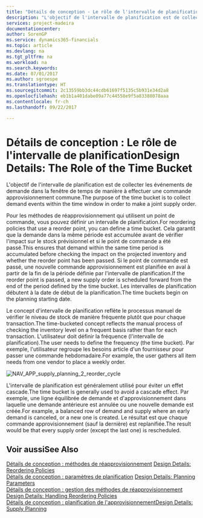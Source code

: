 ```yaml
---
title: "Détails de conception - Le rôle de l'intervalle de planification | Microsoft Docs"
description: "L'objectif de l'intervalle de planification est de collecter les événements de demande dans la fenêtre de temps de manière à effectuer une commande approvisionnement commune."
services: project-madeira
documentationcenter: 
author: SorenGP
ms.service: dynamics365-financials
ms.topic: article
ms.devlang: na
ms.tgt_pltfrm: na
ms.workload: na
ms.search.keywords: 
ms.date: 07/01/2017
ms.author: sgroespe
ms.translationtype: HT
ms.sourcegitcommit: 2c13559bb3dc44cdb61697f5135c5b931e34d2a8
ms.openlocfilehash: eb1b1a401dabe09a77c44558e9f5a83388078aaa
ms.contentlocale: fr-ch
ms.lasthandoff: 09/22/2017

---
```

# <a name="design-details-the-role-of-the-time-bucket"></a><span data-ttu-id="6a797-103">Détails de conception : Le rôle de l'intervalle de planification</span><span class="sxs-lookup"><span data-stu-id="6a797-103">Design Details: The Role of the Time Bucket</span></span>
<span data-ttu-id="6a797-104">L'objectif de l'intervalle de planification est de collecter les événements de demande dans la fenêtre de temps de manière à effectuer une commande approvisionnement commune.</span><span class="sxs-lookup"><span data-stu-id="6a797-104">The purpose of the time bucket is to collect demand events within the time window in order to make a joint supply order.</span></span>  
  
 <span data-ttu-id="6a797-105">Pour les méthodes de réapprovisionnement qui utilisent un point de commande, vous pouvez définir un intervalle de planification.</span><span class="sxs-lookup"><span data-stu-id="6a797-105">For reordering policies that use a reorder point, you can define a time bucket.</span></span> <span data-ttu-id="6a797-106">Cela garantit que la demande dans la même période est accumulée avant de vérifier l'impact sur le stock prévisionnel et si le point de commande a été passé.</span><span class="sxs-lookup"><span data-stu-id="6a797-106">This ensures that demand within the same time period is accumulated before checking the impact on the projected inventory and whether the reorder point has been passed.</span></span> <span data-ttu-id="6a797-107">Si le point de commande est passé, une nouvelle commande approvisionnement est planifiée en aval à partir de la fin de la période définie par l'intervalle de planification.</span><span class="sxs-lookup"><span data-stu-id="6a797-107">If the reorder point is passed, a new supply order is scheduled forward from the end of the period defined by the time bucket.</span></span> <span data-ttu-id="6a797-108">Les intervalles de planification débutent à la date de début de la planification.</span><span class="sxs-lookup"><span data-stu-id="6a797-108">The time buckets begin on the planning starting date.</span></span>  
  
 <span data-ttu-id="6a797-109">Le concept d'intervalle de planification reflète le processus manuel de vérifier le niveau de stock de manière fréquente plutôt que pour chaque transaction.</span><span class="sxs-lookup"><span data-stu-id="6a797-109">The time-bucketed concept reflects the manual process of checking the inventory level on a frequent basis rather than for each transaction.</span></span> <span data-ttu-id="6a797-110">L'utilisateur doit définir la fréquence (l'intervalle de planification).</span><span class="sxs-lookup"><span data-stu-id="6a797-110">The user needs to define the frequency (the time bucket).</span></span> <span data-ttu-id="6a797-111">Par exemple, l'utilisateur regroupe les besoins article d'un fournisseur pour passer une commande hebdomadaire.</span><span class="sxs-lookup"><span data-stu-id="6a797-111">For example, the user gathers all item needs from one vendor to place a weekly order.</span></span>  
  
 ![](media/nav_app_supply_planning_2_reorder_cycle.png "NAV_APP_supply_planning_2_reorder_cycle")  
  
 <span data-ttu-id="6a797-112">L'intervalle de planification est généralement utilisé pour éviter un effet cascade.</span><span class="sxs-lookup"><span data-stu-id="6a797-112">The time bucket is generally used to avoid a cascade effect.</span></span> <span data-ttu-id="6a797-113">Par exemple, une ligne équilibrée de demande et d'approvisionnement dans laquelle une demande antérieure est annulée ou une nouvelle demande est créée.</span><span class="sxs-lookup"><span data-stu-id="6a797-113">For example, a balanced row of demand and supply where an early demand is canceled, or a new one is created.</span></span> <span data-ttu-id="6a797-114">Le résultat est que chaque commande approvisionnement (sauf la dernière) est replanifiée.</span><span class="sxs-lookup"><span data-stu-id="6a797-114">The result would be that every supply order (except the last one) is rescheduled.</span></span>  
  
## <a name="see-also"></a><span data-ttu-id="6a797-115">Voir aussi</span><span class="sxs-lookup"><span data-stu-id="6a797-115">See Also</span></span>  
 <span data-ttu-id="6a797-116">[Détails de conception : méthodes de réapprovisionnement](design-details-reordering-policies.md) </span><span class="sxs-lookup"><span data-stu-id="6a797-116">[Design Details: Reordering Policies](design-details-reordering-policies.md) </span></span>  
 <span data-ttu-id="6a797-117">[Détails de conception : paramètres de planification](design-details-planning-parameters.md) </span><span class="sxs-lookup"><span data-stu-id="6a797-117">[Design Details: Planning Parameters](design-details-planning-parameters.md) </span></span>  
 <span data-ttu-id="6a797-118">[Détails de conception : gestion des méthodes de réapprovisionnement](design-details-handling-reordering-policies.md) </span><span class="sxs-lookup"><span data-stu-id="6a797-118">[Design Details: Handling Reordering Policies](design-details-handling-reordering-policies.md) </span></span>  
 [<span data-ttu-id="6a797-119">Détails de conception : planification de l'approvisionnement</span><span class="sxs-lookup"><span data-stu-id="6a797-119">Design Details: Supply Planning</span></span>](design-details-supply-planning.md)
